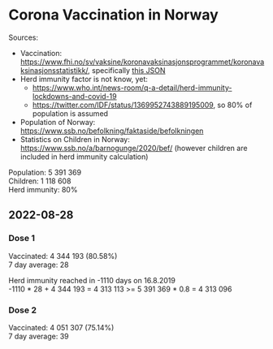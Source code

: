 # Corona Vaccination in Norway

Sources:

- Vaccination: <https://www.fhi.no/sv/vaksine/koronavaksinasjonsprogrammet/koronavaksinasjonsstatistikk/>, specifically [this JSON](https://www.fhi.no/api/chartdata/api/99119)
- Herd immunity factor is not know, yet:
  - <https://www.who.int/news-room/q-a-detail/herd-immunity-lockdowns-and-covid-19>
  - <https://twitter.com/IDF/status/1369952743889195009>, so 80% of population is assumed
- Population of Norway: <https://www.ssb.no/befolkning/faktaside/befolkningen>
- Statistics on Children in Norway: https://www.ssb.no/a/barnogunge/2020/bef/ (however children are included in herd immunity calculation)

Population: 5 391 369  
Children: 1 118 608  
Herd immunity: 80%  

## 2022-08-28

### Dose 1

Vaccinated: 4 344 193 (80.58%)  
7 day average: 28

Herd immunity reached in -1110 days on 16.8.2019  
-1110 * 28 + 4 344 193 = 4 313 113 >= 5 391 369 * 0.8 = 4 313 096

### Dose 2

Vaccinated: 4 051 307 (75.14%)  
7 day average: 39

